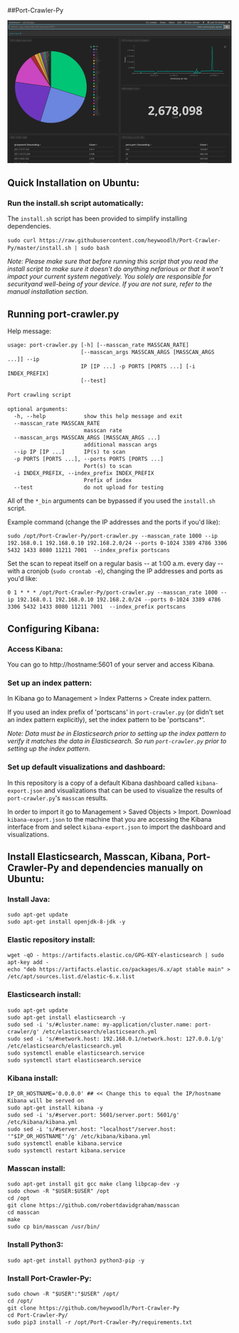 ##Port-Crawler-Py

![alt text](images/port-crawler.png)



## Quick Installation on Ubuntu:

### Run the install.sh script automatically:

The `install.sh` script has been provided to simplify installing dependencies.

`sudo curl https://raw.githubusercontent.com/heywoodlh/Port-Crawler-Py/master/install.sh | sudo bash`

*Note: Please make sure that before running this script that you read the install script to make sure it doesn't do anything nefarious or that it won't impact your current system negatively. You solely are responsible for securityand well-being of your device. If you are not sure, refer to the manual installation section.*



## Running port-crawler.py

Help message:


```
usage: port-crawler.py [-h] [--masscan_rate MASSCAN_RATE]
                       [--masscan_args MASSCAN_ARGS [MASSCAN_ARGS ...]] --ip
                       IP [IP ...] -p PORTS [PORTS ...] [-i INDEX_PREFIX]
                       [--test]

Port crawling script

optional arguments:
  -h, --help            show this help message and exit
  --masscan_rate MASSCAN_RATE
                        masscan rate
  --masscan_args MASSCAN_ARGS [MASSCAN_ARGS ...]
                        additional masscan args
  --ip IP [IP ...]      IP(s) to scan
  -p PORTS [PORTS ...], --ports PORTS [PORTS ...]
                        Port(s) to scan
  -i INDEX_PREFIX, --index_prefix INDEX_PREFIX
                        Prefix of index
  --test                do not upload for testing

```


All of the `*_bin` arguments can be bypassed if you used the `install.sh` script.


Example command (change the IP addresses and the ports if you'd like):

```
sudo /opt/Port-Crawler-Py/port-crawler.py --masscan_rate 1000 --ip 192.168.0.1 192.168.0.10 192.168.2.0/24 --ports 0-1024 3389 4786 3306 5432 1433 8080 11211 7001  --index_prefix portscans
```


Set the scan to repeat itself on a regular basis -- at 1:00 a.m. every day -- with a cronjob (`sudo crontab -e`), changing the IP addresses and ports as you'd like:

```
0 1 * * * /opt/Port-Crawler-Py/port-crawler.py --masscan_rate 1000 --ip 192.168.0.1 192.168.0.10 192.168.2.0/24 --ports 0-1024 3389 4786 3306 5432 1433 8080 11211 7001  --index_prefix portscans
```


## Configuring Kibana:

### Access Kibana:

You can go to http://hostname:5601 of your server and access Kibana. 


### Set up an index pattern:

In Kibana go to Management > Index Patterns > Create index pattern.

If you used an index prefix of 'portscans' in `port-crawler.py` (or didn't set an index pattern explicitly), set the index pattern to be 'portscans\*'. 

*Note: Data must be in Elasticsearch prior to setting up the index pattern to verify it matches the data in Elasticsearch. So run `port-crawler.py` prior to setting up the index pattern.*


### Set up default visualizations and dashboard:

In this repository is a copy of a default Kibana dashboard called `kibana-export.json` and visualizations that can be used to visualize the results of `port-crawler.py`'s `masscan` results.

In order to import it go to Management > Saved Objects > Import. Download `kibana-export.json` to the machine that you are accessing the Kibana interface from and select `kibana-export.json` to import the dashboard and visualizations.



## Install Elasticsearch, Masscan, Kibana, Port-Crawler-Py and dependencies manually on Ubuntu:

### Install Java:

```
sudo apt-get update
sudo apt-get install openjdk-8-jdk -y
```


### Elastic repository install:

```
wget -qO - https://artifacts.elastic.co/GPG-KEY-elasticsearch | sudo apt-key add -
echo "deb https://artifacts.elastic.co/packages/6.x/apt stable main" > /etc/apt/sources.list.d/elastic-6.x.list
```


### Elasticsearch install:

```
sudo apt-get update
sudo apt-get install elasticsearch -y
sudo sed -i 's/#cluster.name: my-application/cluster.name: port-crawler/g' /etc/elasticsearch/elasticsearch.yml
sudo sed -i 's/#network.host: 192.168.0.1/network.host: 127.0.0.1/g' /etc/elasticsearch/elasticsearch.yml
sudo systemctl enable elasticsearch.service
sudo systemctl start elasticsearch.service
```


### Kibana install:

```
IP_OR_HOSTNAME='0.0.0.0' ## << Change this to equal the IP/hostname Kibana will be served on
sudo apt-get install kibana -y
sudo sed -i 's/#server.port: 5601/server.port: 5601/g' /etc/kibana/kibana.yml
sudo sed -i 's/#server.host: "localhost"/server.host: '"$IP_OR_HOSTNAME"'/g' /etc/kibana/kibana.yml
sudo systemctl enable kibana.service
sudo systemctl restart kibana.service
```


### Masscan install:

```
sudo apt-get install git gcc make clang libpcap-dev -y
sudo chown -R "$USER:$USER" /opt
cd /opt
git clone https://github.com/robertdavidgraham/masscan
cd masscan
make
sudo cp bin/masscan /usr/bin/
```


### Install Python3:

```
sudo apt-get install python3 python3-pip -y
```


### Install Port-Crawler-Py:

```
sudo chown -R "$USER":"$USER" /opt/
cd /opt/
git clone https://github.com/heywoodlh/Port-Crawler-Py
cd Port-Crawler-Py/
sudo pip3 install -r /opt/Port-Crawler-Py/requirements.txt
```
